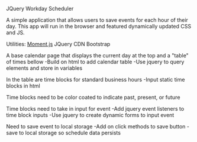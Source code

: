 JQuery Workday Scheduler

A simple application that allows users to save events for each hour of their day. This app will run in the browser and featured dynamically updated CSS and JS.

Utilities: 
    [Moment.js](https://momentjs.com/)
    JQuery CDN
    Bootstrap

A base calendar page that displays the current day at the top and a "table" of times bellow
    -Build on html to add calendar table
    -Use jquery to query elements and store in variables

In the table are time blocks for standard business hours
    -Input static time blocks in html

Time blocks need to be color coated to indicate past, present, or future
    <!-- -Look in to method to style dynamically or color coat with conditionals -->

Time blocks need to take in input for event
    -Add jquery event listeners to time block inputs
    -Use jquery to create dynamic forms to input event

Need to save event to local storage
    -Add on click methods to save button
    -save to local storage so schedule data persists

